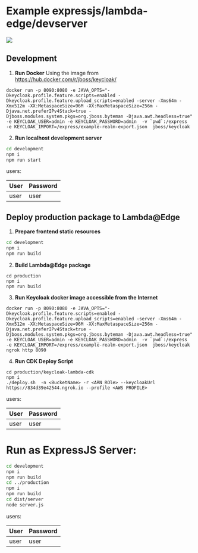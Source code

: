 # Example expressjs/lambda-edge/devserver
![](../../imgs/keycloak-api-gateway.png)
## Development

1. **Run Docker**
Using the image from https://hub.docker.com/r/jboss/keycloak/
```
docker run -p 8090:8080 -e JAVA_OPTS="-Dkeycloak.profile.feature.scripts=enabled -Dkeycloak.profile.feature.upload_scripts=enabled -server -Xms64m -Xmx512m -XX:MetaspaceSize=96M -XX:MaxMetaspaceSize=256m -Djava.net.preferIPv4Stack=true -Djboss.modules.system.pkgs=org.jboss.byteman -Djava.awt.headless=true" -e KEYCLOAK_USER=admin -e KEYCLOAK_PASSWORD=admin  -v `pwd`:/express  -e KEYCLOAK_IMPORT=/express/example-realm-export.json  jboss/keycloak
```

2. **Run localhost development server**
```bash
cd development
npm i
npm run start
```
users:

| User      | Password   |
|:----------|:-----------|
| user      | user       |

## Deploy production package to Lambda@Edge

1. **Prepare frontend static resources**
```bash
cd development
npm i
npm run build

```
2. **Build Lambda@Edge package**
```
cd production
npm i
npm run build
```
3. **Run Keycloak docker image accessible from the Internet**
```
docker run -p 8090:8080 -e JAVA_OPTS="-Dkeycloak.profile.feature.scripts=enabled -Dkeycloak.profile.feature.upload_scripts=enabled -server -Xms64m -Xmx512m -XX:MetaspaceSize=96M -XX:MaxMetaspaceSize=256m -Djava.net.preferIPv4Stack=true -Djboss.modules.system.pkgs=org.jboss.byteman -Djava.awt.headless=true" -e KEYCLOAK_USER=admin -e KEYCLOAK_PASSWORD=admin  -v `pwd`:/express  -e KEYCLOAK_IMPORT=/express/example-realm-export.json  jboss/keycloak
ngrok http 8090
```

4. **Run CDK Deploy Script**
```
cd production/keycloak-lambda-cdk
npm i
./deploy.sh  -n <BucketName> -r <ARN ROle> --keycloakUrl https://834d39e42544.ngrok.io --profile <AWS PROFILE>
```

users:

| User      | Password   |
|:----------|:-----------|
| user      | user       |

# Run as ExpressJS Server:

```bash
cd development
npm i
npm run build
cd ../production
npm i
npm run build
cd dist/server
node server.js
```

users:

| User      | Password   |
|:----------|:-----------|
| user      | user       |

